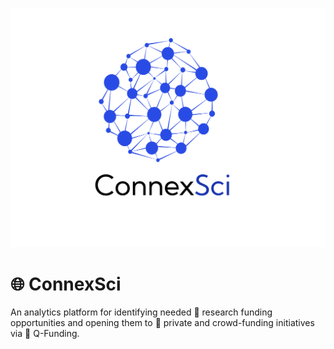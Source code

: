 ![Alt](static/banner.jpeg)

# 🌐 ConnexSci
An analytics platform for identifying needed 🔬 research funding opportunities and opening them to 📑 private and crowd-funding initiatives via 💸 Q-Funding.
